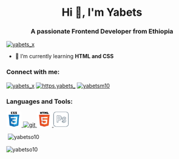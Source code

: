 <h1 align="center">Hi 👋, I'm Yabets</h1>
<h3 align="center">A passionate Frontend Developer from Ethiopia</h3>

<p align="left"> <a href="https://twitter.com/yabets_x" target="blank"><img src="https://img.shields.io/twitter/follow/yabets_x?logo=twitter&style=for-the-badge" alt="yabets_x" /></a> </p>

- 🌱 I’m currently learning **HTML and CSS**

<h3 align="left">Connect with me:</h3>
<p align="left">
<a href="https://twitter.com/yabets_x" target="blank"><img align="center" src="https://raw.githubusercontent.com/rahuldkjain/github-profile-readme-generator/master/src/images/icons/Social/twitter.svg" alt="yabets_x" height="30" width="40" /></a>
<a href="https://instagram.com/https.yabets_" target="blank"><img align="center" src="https://raw.githubusercontent.com/rahuldkjain/github-profile-readme-generator/master/src/images/icons/Social/instagram.svg" alt="https.yabets_" height="30" width="40" /></a>
<a href="https://www.youtube.com/@yabetsm10" target="blank"><img align="center" src="https://raw.githubusercontent.com/rahuldkjain/github-profile-readme-generator/master/src/images/icons/Social/youtube.svg" alt="yabetsm10" height="30" width="40" /></a>
</p>

<h3 align="left">Languages and Tools:</h3>
<p align="left"> <a href="https://www.w3schools.com/css/" target="_blank" rel="noreferrer"> <img src="https://raw.githubusercontent.com/devicons/devicon/master/icons/css3/css3-original-wordmark.svg" alt="css3" width="40" height="40"/> </a> <a href="https://git-scm.com/" target="_blank" rel="noreferrer"> <img src="https://www.vectorlogo.zone/logos/git-scm/git-scm-icon.svg" alt="git" width="40" height="40"/> </a> <a href="https://www.w3.org/html/" target="_blank" rel="noreferrer"> <img src="https://raw.githubusercontent.com/devicons/devicon/master/icons/html5/html5-original-wordmark.svg" alt="html5" width="40" height="40"/> </a> <a href="https://www.photoshop.com/en" target="_blank" rel="noreferrer"> <img src="https://raw.githubusercontent.com/devicons/devicon/master/icons/photoshop/photoshop-line.svg" alt="photoshop" width="40" height="40"/> </a> </p>

<p>&nbsp;<img align="center" src="https://github-readme-stats.vercel.app/api?username=yabetso10&show_icons=true&locale=en" alt="yabetso10" /></p>

<p><img align="center" src="https://github-readme-streak-stats.herokuapp.com/?user=yabetso10&" alt="yabetso10" /></p>

